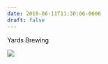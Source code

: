 ```yaml
---
date: 2018-06-11T11:30:06-0600
draft: false
---
```


Yards Brewing

![](/images/2018/9693b660f8.jpg)

